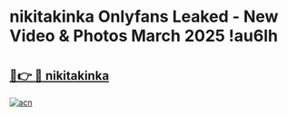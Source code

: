 # nikitakinka Onlyfans Leaked - New Video & Photos March 2025 !au6lh

# <h2><a href="https://vd7ve0.iuczelnia.edu.pl?title=nikitakinka&ref=au6lh">🔗👉 🔴 nikitakinka</a></h2>

[![acn](https://github.com/user-attachments/assets/0f9c940e-d8b0-45ae-aac7-cd30a18b3e1c)](https://vd7ve0.iuczelnia.edu.pl?title=nikitakinka&ref=au6lh)

